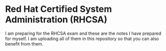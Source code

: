 # Red Hat Certified System Administration (RHCSA)

I am preparing for the RHCSA exam and these are the notes I have prepared for myself. I am uploading all of them in this repository so that you can also benefit from them.